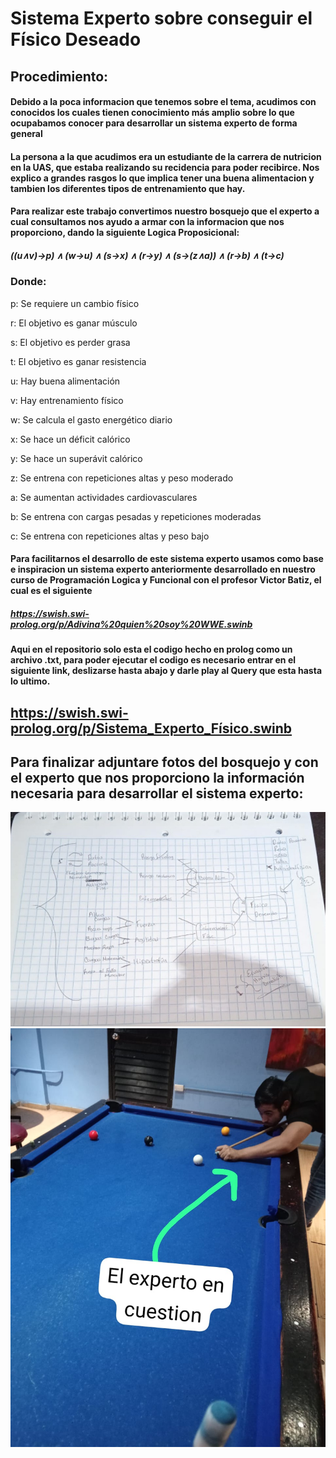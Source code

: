 # Sistema Experto sobre conseguir el Físico Deseado
## Procedimiento:
#### Debido a la poca informacion que tenemos sobre el tema, acudimos con conocidos los cuales tienen conocimiento más amplio sobre lo que ocupabamos conocer para desarrollar un sistema experto de forma general
#### La persona a la que acudimos era un estudiante de la carrera de nutricion en la UAS, que estaba realizando su recidencia para poder recibirce. Nos explico a grandes rasgos lo que implica tener una buena alimentacion y tambien los diferentes tipos de entrenamiento que hay.
#### Para realizar este trabajo convertimos nuestro bosquejo que el experto a cual consultamos nos ayudo a armar con la informacion que nos proporciono, dando la siguiente Logica Proposicional:
##### ((u∧v)→p) ∧ (w→u) ∧ (s→x) ∧ (r→y) ∧ (s→(z∧a)) ∧ (r→b) ∧ (t→c)
### Donde:
 p: Se requiere un cambio físico

 r: El objetivo es ganar músculo

 s: El objetivo es perder grasa

 t: El objetivo es ganar resistencia

 u: Hay buena alimentación

 v: Hay entrenamiento físico

 w: Se calcula el gasto energético diario

 x: Se hace un déficit calórico

 y: Se hace un superávit calórico

 z: Se entrena con repeticiones altas y peso moderado

 a: Se aumentan actividades cardiovasculares

 b: Se entrena con cargas pesadas y repeticiones moderadas

 c: Se entrena con repeticiones altas y peso bajo
#### Para facilitarnos el desarrollo de este sistema experto usamos como base e inspiracion un sistema experto anteriormente desarrollado en nuestro curso de Programación Logica y Funcional con el profesor Victor Batiz, el cual es el siguiente
##### https://swish.swi-prolog.org/p/Adivina%20quien%20soy%20WWE.swinb
#### Aqui en el repositorio solo esta el codigo hecho en prolog como un archivo .txt, para poder ejecutar el codigo es necesario entrar en el siguiente link, deslizarse hasta abajo y darle play al Query que esta hasta lo ultimo.
## https://swish.swi-prolog.org/p/Sistema_Experto_Físico.swinb

## Para finalizar adjuntare fotos del bosquejo y con el experto que nos proporciono la información necesaria para desarrollar el sistema experto:
![Bosquejo Trabajo](https://github.com/JordanSamano/Tareas/blob/main/Imagenes/Bosquejo%20Sis%20Exp%201.JPG)
![Experto en Cuestión](https://github.com/JordanSamano/Tareas/blob/main/Imagenes/Experto%20en%20cuestion.jpg)

